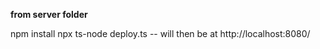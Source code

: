**from server folder**

npm install
npx ts-node deploy.ts
-- will then be at http://localhost:8080/
